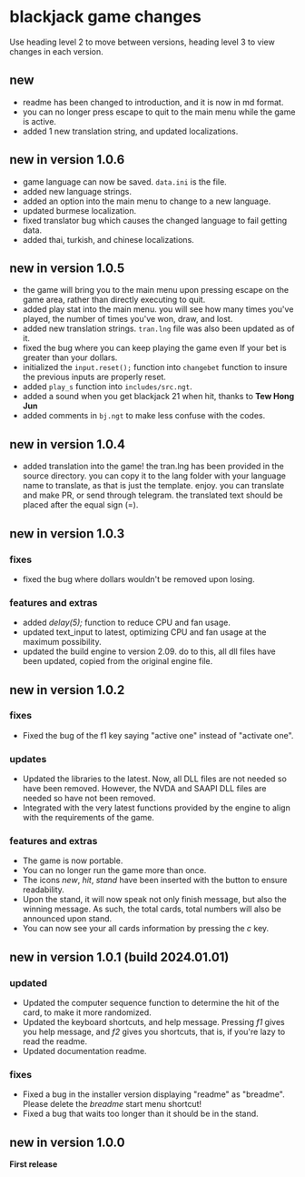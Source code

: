 # blackjack game changes

Use heading level 2 to move between versions, heading level 3 to view changes in each version.

## new
* readme has been changed to introduction, and it is now in md format.
* you can no longer press escape to quit to the main menu while the game is active.
* added 1 new translation string, and updated localizations.

## new in version 1.0.6
* game language can now be saved. `data.ini` is the file.
* added new language strings.
* added an option into the main menu to change to a new language.
* updated burmese localization.
* fixed translator bug which causes the changed language to fail getting data.
* added thai, turkish, and chinese localizations.

## new in version 1.0.5
* the game will bring you to the main menu upon pressing escape on the game area, rather than directly executing to quit.
* added play stat into the main menu. you will see how many times you've played, the number of times you've won, draw, and lost.
* added new translation strings. `tran.lng` file was also been updated as of it.
* fixed the bug where you can keep playing the game even If your bet is greater than your dollars.
* initialized the `input.reset();` function into `changebet` function to insure the previous inputs are properly reset.
* added `play_s` function into `includes/src.ngt`.
* added a sound when you get blackjack 21 when hit, thanks to **Tew Hong Jun**
* added comments in `bj.ngt` to make less confuse with the codes.

## new in version 1.0.4
* added translation into the game! the tran.lng has been provided in the source directory. you can copy it to the lang folder with your language name to translate, as that is just the template. enjoy. you can translate and make PR, or send through telegram. the translated text should be placed after the equal sign (=).

## new in version 1.0.3

### fixes
* fixed the bug where dollars wouldn't be removed upon losing.

### features and extras
* added *delay(5);* function to reduce CPU and fan usage.
* updated text_input to latest, optimizing CPU and fan usage at the maximum possibility.
* updated the build engine to version 2.09. do to this, all dll files have been updated, copied from the original engine file.

## new in version 1.0.2

### fixes
* Fixed the bug of the f1 key saying "active one" instead of "activate one".

### updates
* Updated the libraries to the latest. Now, all DLL files are not needed so have been removed. However, the NVDA and SAAPI DLL files are needed so have not been removed.
* Integrated with the very latest functions provided by the engine to align with the requirements of the game.

### features and extras
* The game is now portable.
* You can no longer run the game more than once.
* The icons *new*, *hit*, *stand* have been inserted with the button to ensure readability.
* Upon the stand, it will now speak not only finish message, but also the winning message. As such, the total cards, total numbers will also be announced upon stand.
* You can now see your all cards information by pressing the *c* key.

## new in version 1.0.1 (build 2024.01.01)

### updated
* Updated the computer sequence function to determine the hit of the card, to make it more randomized.
* Updated the keyboard shortcuts, and help message. Pressing *f1* gives you help message, and *f2* gives you shortcuts, that is, if you're lazy to read the readme.
* Updated documentation readme.

### fixes
* Fixed a bug in the installer version displaying "readme" as "breadme". Please delete the *breadme* start menu shortcut!
* Fixed a bug that waits too longer than it should be in the stand.

## new in version 1.0.0

**First release**